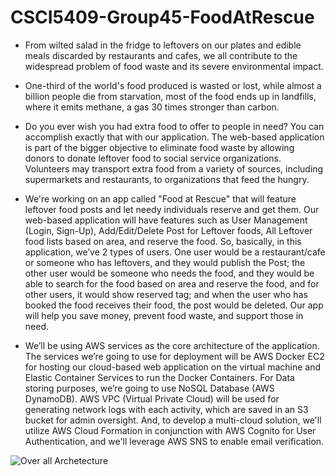 # CSCI5409-Group45-FoodAtRescue

- From wilted salad in the fridge to leftovers on our plates and edible meals discarded by restaurants and cafes, we all contribute to the widespread problem of food waste and its severe environmental impact.

- One-third of the world's food produced is wasted or lost, while almost a billion people die from starvation, most of the food ends up in landfills, where it emits methane, a gas 30 times stronger than carbon.
- Do you ever wish you had extra food to offer to people in need? You can accomplish exactly that with our application. The web-based application is part of the bigger objective to eliminate food waste by allowing donors to donate leftover food to social service organizations. Volunteers may transport extra food from a variety of sources, including supermarkets and restaurants, to organizations that feed the hungry.
- We're working on an app called "Food at Rescue" that will feature leftover food posts and let needy individuals reserve and get them. Our web-based application will have features such as User Management (Login, Sign-Up), Add/Edit/Delete Post for Leftover foods, All Leftover food lists based on area, and reserve the food. So, basically, in this application, we’ve 2 types of users. One user would be a restaurant/cafe or someone who has leftovers, and they would publish the Post; the other user would be someone who needs the food, and they would be able to search for the food based on area and reserve the food, and for other users, it would show reserved tag; and when the user who has booked the food receives their food, the post would be deleted. Our app will help you save money, prevent food waste, and support those in need.
- We’ll be using AWS services as the core architecture of the application. The services we’re going to use for deployment will be AWS Docker EC2 for hosting our cloud-based web application on the virtual machine and Elastic Container Services to run the Docker Containers. For Data storing purposes, we’re going to use NoSQL Database (AWS DynamoDB). AWS VPC (Virtual Private Cloud) will be used for generating network logs with each activity, which are saved in an S3 bucket for admin oversight. And, to develop a multi-cloud solution, we'll utilize AWS Cloud Formation in conjunction with AWS Cognito for User Authentication, and we'll leverage AWS SNS to enable email verification.


![Over all Archetecture](https://github.com/anujdev12/CSCI5409-Group45-FoodAtRescue/blob/develop/frontend/src/assets/images/Overall%20Archetecture.png)
